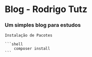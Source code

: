 # Blog - Rodrigo Tutz

### Um simples blog para estudos 

    Instalação de Pacotes

    ```shell
        composer install
    ```